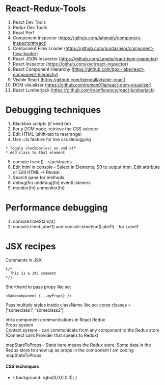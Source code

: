 # React-Redux-Tools

1. React Dev Tools
2. Redux Dev Tools
3. React Perf
4. Component Inspector (https://github.com/lahmatiy/component-inspector#react)
5. Component Flow Loader (https://github.com/gurdasnijor/component-flow-loader)
6. React JSON Inspector (https://github.com/Lapple/react-json-inspector)
7. React Inspector (https://github.com/xyc/react-inspector)
8. React Component Hierarchy (https://github.com/bpxl-labs/react-component-hierarchy)
9. Visible React (https://github.com/rkendall/visible-react)
10. DOM visualizer (https://github.com/roman01la/react-dom-visualizer)
11. React Lumberjack (https://github.com/ryanflorence/react-lumberjack)

# Debugging techniques
1. Blackbox scripts (if need be)
2. For a DOM node, retrieve the CSS selector
3. Edit HTML (shift-tab to rearrange)
4. Use .cls feature for live css debugging
~~~~
* Toggle checkbox(es) on and off
* Add class to that element
~~~~
5. console.trace() - stacktraces
6. Edit html in console - Select in Elements, $0 to output html, Edit attribute or Edit HTML -> Reveal
7. Search pane for methods
8. debug(fn) undebug(fn) eventListeners
9. monitor(fn) unmonitor(fn)

# Performance debugging
1. console.timeStamp()
2. console.time(Label1) and console.timeEnd(Label1) - for Label1


# JSX recipes

Comments in JSX
```
{/*
  This is a JXS comment
*/}
```

Shorthand to pass props like so:
```
<Somecomponent {...myProps} />
```

Pass multiple styles inside className like so:
const classes = ['someclass1', 'someclass2']
<div className = {classes.join(' ')} ></div>

Intra component communications in React Redux  
Props system  
Context system - can communicate from any component to the Redux store  (Connect calls Provider that speaks to Redux)  

mapStateToProps  - State here means the Redux store. Some data in the Redux store to show up as props in the component I am coding mapStateToProps  

#### CSS techniques
* {
  background: rgba(0,0,0,0.3);
}
